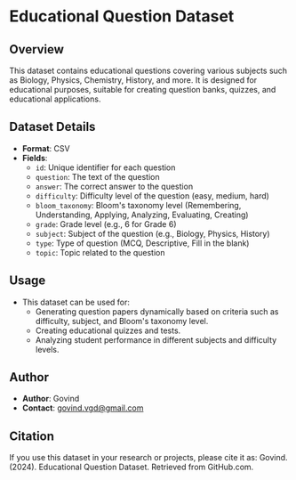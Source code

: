 # Educational Question Dataset

## Overview
This dataset contains educational questions covering various subjects such as Biology, Physics, Chemistry, History, and more. It is designed for educational purposes, suitable for creating question banks, quizzes, and educational applications.

## Dataset Details
- **Format**: CSV
- **Fields**:
  - `id`: Unique identifier for each question
  - `question`: The text of the question
  - `answer`: The correct answer to the question
  - `difficulty`: Difficulty level of the question (easy, medium, hard)
  - `bloom_taxonomy`: Bloom's taxonomy level (Remembering, Understanding, Applying, Analyzing, Evaluating, Creating)
  - `grade`: Grade level (e.g., 6 for Grade 6)
  - `subject`: Subject of the question (e.g., Biology, Physics, History)
  - `type`: Type of question (MCQ, Descriptive, Fill in the blank)
  - `topic`: Topic related to the question

## Usage
- This dataset can be used for:
  - Generating question papers dynamically based on criteria such as difficulty, subject, and Bloom's taxonomy level.
  - Creating educational quizzes and tests.
  - Analyzing student performance in different subjects and difficulty levels.

## Author
- **Author**: Govind
- **Contact**: govind.vgd@gmail.com

## Citation
If you use this dataset in your research or projects, please cite it as:
Govind. (2024). Educational Question Dataset. Retrieved from GitHub.com.

